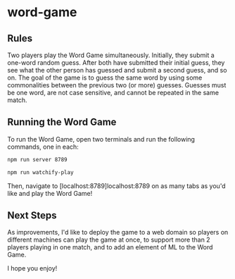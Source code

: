 # word-game

## Rules

Two players play the Word Game simultaneously. Initially, they submit a one-word random guess. After both have submitted their initial guess, they see what the other person has guessed and submit a second guess, and so on. The goal of the game is to guess the same word by using some commonalities between the previous two (or more) guesses. Guesses must be one word, are not case sensitive, and cannot be repeated in the same match.

## Running the Word Game

To run the Word Game, open two terminals and run the following commands, one in each:

```bash
npm run server 8789
```

```bash
npm run watchify-play
```

Then, navigate to [localhost:8789]localhost:8789 on as many tabs as you'd like and play the Word Game!

## Next Steps

As improvements, I'd like to deploy the game to a web domain so players on different machines can play the game at once, to support more than 2 players playing in one match, and to add an element of ML to the Word Game.

I hope you enjoy!
